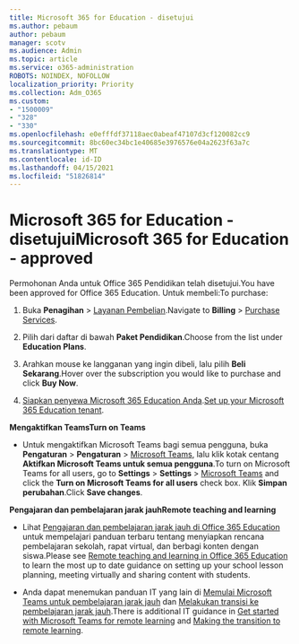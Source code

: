 ```yaml
---
title: Microsoft 365 for Education - disetujui
ms.author: pebaum
author: pebaum
manager: scotv
ms.audience: Admin
ms.topic: article
ms.service: o365-administration
ROBOTS: NOINDEX, NOFOLLOW
localization_priority: Priority
ms.collection: Adm_O365
ms.custom:
- "1500009"
- "328"
- "330"
ms.openlocfilehash: e0efffdf37118aec0abeaf47107d3cf120082cc9
ms.sourcegitcommit: 8bc60ec34bc1e40685e3976576e04a2623f63a7c
ms.translationtype: MT
ms.contentlocale: id-ID
ms.lasthandoff: 04/15/2021
ms.locfileid: "51826814"
---
```

# <a name="microsoft-365-for-education---approved"></a><span data-ttu-id="f5893-102">Microsoft 365 for Education - disetujui</span><span class="sxs-lookup"><span data-stu-id="f5893-102">Microsoft 365 for Education - approved</span></span>

<span data-ttu-id="f5893-103">Permohonan Anda untuk Office 365 Pendidikan telah disetujui.</span><span class="sxs-lookup"><span data-stu-id="f5893-103">You have been approved for Office 365 Education.</span></span>  <span data-ttu-id="f5893-104">Untuk membeli:</span><span class="sxs-lookup"><span data-stu-id="f5893-104">To purchase:</span></span>

1. <span data-ttu-id="f5893-105">Buka **Penagihan** > [Layanan Pembelian](https://portal.office.com/AdminPortal/Home#/catalog).</span><span class="sxs-lookup"><span data-stu-id="f5893-105">Navigate to **Billing** > [Purchase Services](https://portal.office.com/AdminPortal/Home#/catalog).</span></span>

2. <span data-ttu-id="f5893-106">Pilih dari daftar di bawah **Paket Pendidikan**.</span><span class="sxs-lookup"><span data-stu-id="f5893-106">Choose from the list under **Education Plans**.</span></span>

3. <span data-ttu-id="f5893-107">Arahkan mouse ke langganan yang ingin dibeli, lalu pilih **Beli Sekarang**.</span><span class="sxs-lookup"><span data-stu-id="f5893-107">Hover over the subscription you would like to purchase and click **Buy Now**.</span></span>

4. <span data-ttu-id="f5893-108">[Siapkan penyewa Microsoft 365 Education Anda](https://docs.microsoft.com/microsoft-365/education/deploy/create-your-office-365-tenant).</span><span class="sxs-lookup"><span data-stu-id="f5893-108">[Set up your Microsoft 365 Education tenant](https://docs.microsoft.com/microsoft-365/education/deploy/create-your-office-365-tenant).</span></span>

<span data-ttu-id="f5893-109">**Mengaktifkan Teams**</span><span class="sxs-lookup"><span data-stu-id="f5893-109">**Turn on Teams**</span></span>

- <span data-ttu-id="f5893-110">Untuk mengaktifkan Microsoft Teams bagi semua pengguna, buka **Pengaturan** > **Pengaturan** > [Microsoft Teams](https://admin.microsoft.com/Adminportal/Home#/SettingsMultiPivot/:/Settings/L1/SkypeTeams), lalu klik kotak centang **Aktifkan Microsoft Teams untuk semua pengguna**.</span><span class="sxs-lookup"><span data-stu-id="f5893-110">To turn on Microsoft Teams for all users, go to **Settings** > **Settings** > [Microsoft Teams](https://admin.microsoft.com/Adminportal/Home#/SettingsMultiPivot/:/Settings/L1/SkypeTeams) and click the **Turn on Microsoft Teams for all users** check box.</span></span> <span data-ttu-id="f5893-111">Klik **Simpan perubahan**.</span><span class="sxs-lookup"><span data-stu-id="f5893-111">Click **Save changes**.</span></span>

<span data-ttu-id="f5893-112">**Pengajaran dan pembelajaran jarak jauh**</span><span class="sxs-lookup"><span data-stu-id="f5893-112">**Remote teaching and learning**</span></span>

- <span data-ttu-id="f5893-113">Lihat [Pengajaran dan pembelajaran jarak jauh di Office 365 Education](https://support.office.com/article/remote-teaching-and-learning-in-office-365-education-f651ccae-7b65-478b-8366-51bb884025c4) untuk mempelajari panduan terbaru tentang menyiapkan rencana pembelajaran sekolah, rapat virtual, dan berbagi konten dengan siswa.</span><span class="sxs-lookup"><span data-stu-id="f5893-113">Please see [Remote teaching and learning in Office 365 Education](https://support.office.com/article/remote-teaching-and-learning-in-office-365-education-f651ccae-7b65-478b-8366-51bb884025c4) to learn the most up to date guidance on setting up your school lesson planning, meeting virtually and sharing content with students.</span></span>

- <span data-ttu-id="f5893-114">Anda dapat menemukan panduan IT yang lain di [Memulai Microsoft Teams untuk pembelajaran jarak jauh](https://docs.microsoft.com/MicrosoftTeams/remote-learning-edu) dan [Melakukan transisi ke pembelajaran jarak jauh](https://www.microsoft.com/education/remote-learning).</span><span class="sxs-lookup"><span data-stu-id="f5893-114">There is additional IT guidance in [Get started with Microsoft Teams for remote learning](https://docs.microsoft.com/MicrosoftTeams/remote-learning-edu) and [Making the transition to remote learning](https://www.microsoft.com/education/remote-learning).</span></span>

